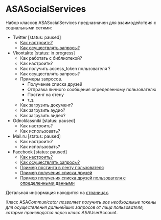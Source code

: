 # ASASocialServices

Набор классов ASASocialServices предназначен для взаимодействия с социальными сетями:
* Twitter [status: paused]
  * [Как настроить?](https://github.com/AndrewShmig/ASASocialServices/wiki/DPTwitterCommunicator)
  * [Как осуществлять запросы?](https://github.com/AndrewShmig/ASASocialServices/wiki/DPTwitterUserAccount)
* Vkontakte [status: in progress]
  * Как работать с библиотекой?
  * Как настроить?
  * Как получить access_token пользователя ?
  * Как осуществлять запросы?
  * Примеры запросов.
     * Получение списка друзей
     * Отправка личного сообщения определенному пользователю
     * Постинг на стену
     * т.д.
  * Как загрузить документ?
  * Как загрузить аудио?
  * Как загрузить видео?
* Odnoklassniki [status: paused]
  * Как настроить?
  * Как использовать?
* Mail.ru [status: paused]
  * Как настроить?
  * Как использовать?
* Facebook [status: paused]
  * [Как настроить?](https://github.com/AndrewShmig/ASASocialServices/wiki/DPFacebookCommunicator)
  * [Как осуществлять запросы?](https://github.com/AndrewShmig/ASASocialServices/wiki/DPFacebookUserAccount)
  * [Пример постинга в ленту пользователя](https://github.com/AndrewShmig/ASASocialServices/wiki/%5BUserGuide%5D-Как-осуществить-постинг-в-ленту-пользователя-Facebook)
  * [Пример получения списка друзей](https://github.com/AndrewShmig/ASASocialServices/wiki/%5BUserGuide%5D-Как-получить-список-друзей-пользователя-Facebook)
  * [Пример получения списка друзей пользователя с определенными данными](https://github.com/AndrewShmig/ASASocialServices/wiki/%5BUserGuide%5D-Как-получить-список-друзей-пользователя-Facebook-с-определенной-иформацией)

Детальная информация находится на [страницах](https://github.com/AndrewShmig/ASASocialServices/wiki/_pages).

Класс ASA*Communicator позволяет получить все необходимые токены для осуществления дальнейших запросов от лица пользователя, которые производятся через класс ASA*UserAccount.
